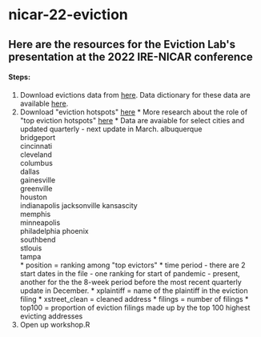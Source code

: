# nicar-22-eviction


## Here are the resources for the Eviction Lab's presentation at the 2022 IRE-NICAR conference 

#### Steps: 
1. Download evictions data from [here](https://evictionlab.org/eviction-tracking/get-the-data/). Data dictionary for these data are available [here](https://eviction-lab-data-downloads.s3.amazonaws.com/ets/data_dictionary_weekly_monthly.xlsx).
2. Download "eviction hotspots" [here](https://eviction-lab-data-downloads.s3.amazonaws.com/ets/hotspots_reports.zip)
            *  More research about the role of "top eviction hotspots" [here](https://evictionlab.org/top-evicting-landlords-drive-us-eviction-crisis/)
            *  Data are avaiable for select cities and updated quarterly - next update in March.
                                albuquerque  
                                bridgeport   
                                cincinnati   
                                cleveland    
                                columbus     
                                dallas   
                                gainesville  
                                greenville  
                                houston      
                                indianapolis 
                                jacksonville 
                                kansascity   
                                memphis      
                                minneapolis  
                                philadelphia 
                                phoenix      
                                southbend    
                                stlouis      
                                tampa     
          *  position = ranking among "top evictors"
          *  time period - there are 2 start dates in the file - one ranking for start of pandemic - present, another for the the 8-week period before the most recent quarterly update in December. 
          *  xplaintiff = name of the plaintiff in the eviction filing
          *  xstreet_clean = cleaned address 
          *  filings = number of filings 
          *  top100 = proportion of eviction filings made up by the top 100 highest evicting addresses
3. Open up workshop.R
